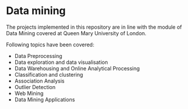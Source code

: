 # Data mining

The projects implemented in this repository are in line with the module of Data Mining covered at Queen Mary University of London.

Following topics have been covered:

- Data Preprocessing
- Data exploration and data visualisation
- Data Warehousing and Online Analytical Processing
- Classification and clustering
- Association Analysis
- Outlier Detection
- Web Mining
- Data Mining Applications

